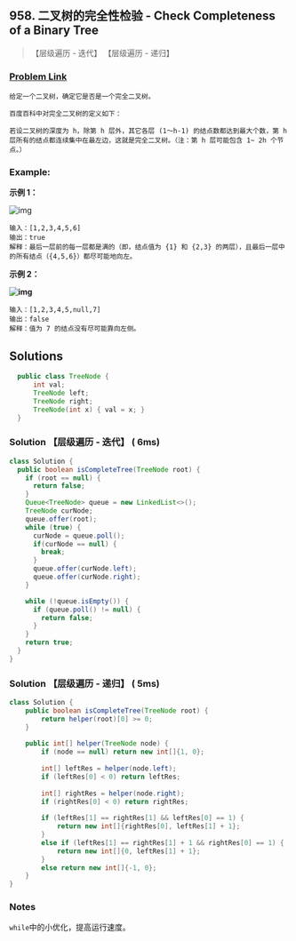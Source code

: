 ## 958. 二叉树的完全性检验 - Check Completeness of a Binary Tree

> 【层级遍历 - 迭代】 【层级遍历 - 递归】

### [Problem Link](https://leetcode-cn.com/problems/check-completeness-of-a-binary-tree/)
	给定一个二叉树，确定它是否是一个完全二叉树。
	
	百度百科中对完全二叉树的定义如下：
	
	若设二叉树的深度为 h，除第 h 层外，其它各层 (1～h-1) 的结点数都达到最大个数，第 h 层所有的结点都连续集中在最左边，这就是完全二叉树。（注：第 h 层可能包含 1~ 2h 个节点。）

### Example:

**示例 1：**

![img](https://assets.leetcode-cn.com/aliyun-lc-upload/uploads/2018/12/15/complete-binary-tree-1.png)

```
输入：[1,2,3,4,5,6]
输出：true
解释：最后一层前的每一层都是满的（即，结点值为 {1} 和 {2,3} 的两层），且最后一层中的所有结点（{4,5,6}）都尽可能地向左。
```

**示例 2：**

**![img](https://assets.leetcode-cn.com/aliyun-lc-upload/uploads/2018/12/15/complete-binary-tree-2.png)**

```
输入：[1,2,3,4,5,null,7]
输出：false
解释：值为 7 的结点没有尽可能靠向左侧。
```

## Solutions

```java
  public class TreeNode {
      int val;
      TreeNode left;
      TreeNode right;
      TreeNode(int x) { val = x; }
  }
```



### Solution 【层级遍历 - 迭代】 ( 6ms)
```java
class Solution {
  public boolean isCompleteTree(TreeNode root) {
    if (root == null) {
      return false;
    }
    Queue<TreeNode> queue = new LinkedList<>();
    TreeNode curNode;
    queue.offer(root);
    while (true) {
      curNode = queue.poll();
      if(curNode == null) {
        break;
      }
      queue.offer(curNode.left);
      queue.offer(curNode.right);
    }

    while (!queue.isEmpty()) {
      if (queue.poll() != null) {
        return false;
      }
    }
    return true;
  }
}
```
### Solution 【层级遍历 - 递归】 ( 5ms)
```java
class Solution {
    public boolean isCompleteTree(TreeNode root) {
        return helper(root)[0] >= 0;
    }
    
    public int[] helper(TreeNode node) {
        if (node == null) return new int[]{1, 0};
        
        int[] leftRes = helper(node.left);
        if (leftRes[0] < 0) return leftRes;
        
        int[] rightRes = helper(node.right);
        if (rightRes[0] < 0) return rightRes;
        
        if (leftRes[1] == rightRes[1] && leftRes[0] == 1) {
            return new int[]{rightRes[0], leftRes[1] + 1};
        }
        else if (leftRes[1] == rightRes[1] + 1 && rightRes[0] == 1) {
            return new int[]{0, leftRes[1] + 1};
        }
        else return new int[]{-1, 0};
    }
}
```
### Notes

`while`中的小优化，提高运行速度。

